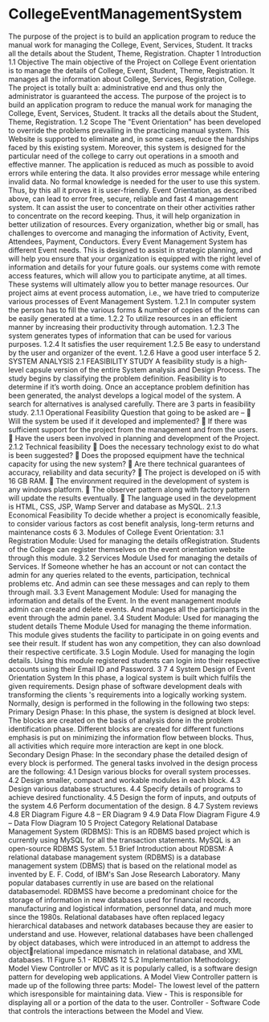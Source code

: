 # CollegeEventManagementSystem
The purpose of the project is to build an application program to reduce the manual  work for managing the College, Event, Services, Student. It tracks all the details about  the Student, Theme, Registration.
Chapter 1
Introduction
1.1 Objective
The main objective of the Project on College Event orientation is to manage the 
details of College, Event, Student, Theme, Registration. It manages all the information 
about College, Services, Registration, College. The project is totally built a: 
administrative end and thus only the administrator is guaranteed the access.
The purpose of the project is to build an application program to reduce the manual 
work for managing the College, Event, Services, Student. It tracks all the details about 
the Student, Theme, Registration.
1.2 Scope
The "Event Orientation" has been developed to override the problems prevailing 
in the practicing manual system. This Website is supported to eliminate and, in some
cases, reduce the hardships faced by this existing system. Moreover, this system is 
designed for the particular need of the college to carry out operations in a smooth and 
effective manner.
The application is reduced as much as possible to avoid errors while entering the 
data. It also provides error message while entering invalid data. No formal knowledge 
is needed for the user to use this system. Thus, by this all it proves it is user-friendly. 
Event Orientation, as described above, can lead to error free, secure, reliable and fast 
4
management system. It can assist the user to concentrate on their other activities rather 
to concentrate on the record keeping. Thus, it will help organization in better utilization 
of resources.
Every organization, whether big or small, has challenges to overcome and 
managing the information of Activity, Event, Attendees, Payment, Conductors. Every 
Event Management System has different Event needs. This is designed to assist in 
strategic planning, and will help you ensure that your organization is equipped with the 
right level of information and details for your future goals. our systems come with 
remote access features, which will allow you to participate anytime, at all times. These 
systems will ultimately allow you to better manage resources.
Our project aims at event process automation, i.e., we have tried to computerize various 
processes of Event Management System.
1.2.1 In computer system the person has to fill the various forms & number of 
copies of the forms can be easily generated at a time.
1.2.2 To utilize resources in an efficient manner by increasing their productivity 
through automation.
1.2.3 The system generates types of information that can be used for various 
purposes.
1.2.4 It satisfies the user requirement
1.2.5 Be easy to understand by the user and organizer of the event.
1.2.6 Have a good user interface
5
2. SYSTEM ANALYSIS
2.1 FEASIBILITY STUDY
A feasibility study is a high-level capsule version of the entire System analysis and Design 
Process. The study begins by classifying the problem definition. Feasibility is to determine 
if it’s worth doing. Once an acceptance problem definition has been generated, the analyst 
develops a logical model of the system. A search for alternatives is analysed carefully. 
There are 3 parts in feasibility study.
2.1.1 Operational Feasibility
Question that going to be asked are –
 Will the system be used if it developed and implemented? 
 If there was sufficient support for the project from the management and from the 
users.
 Have the users been involved in planning and development of the Project.
2.1.2 Technical feasibility
 Does the necessary technology exist to do what is been suggested?
 Does the proposed equipment have the technical capacity for using the new system?
 Are there technical guarantees of accuracy, reliability and data security?
 The project is developed on i5 with 16 GB RAM.
 The environment required in the development of system is any windows platform. 
 The observer pattern along with factory pattern will update the results eventually.
 The language used in the development is HTML, CSS, JSP, Wamp Server and 
database as MySQL.
2.1.3 Economical Feasibility
To decide whether a project is economically feasible, to consider various factors as cost 
benefit analysis, long-term returns and maintenance costs
6
3. Modules of College Event Orientation:
3.1 Registration Module: Used for managing the details ofRegistration.
Students of the College can register themselves on the event orientation 
website through this module.
3.2 Services Module Used for managing the details of Services.
If Someone whether he has an account or not can contact the admin for 
any queries related to the events, participation, technical problems etc.
And admin can see these messages and can reply to them through mail.
3.3 Event Management Module: Used for managing the information and 
details of the Event.
In the event management module admin can create and delete events. And 
manages all the participants in the event through the admin panel.
3.4 Student Module: Used for managing the student details Theme Module 
Used for managing the theme information.
This module gives students the facility to participate in on going events 
and see their result. If student has won any competition, they can also 
download their respective certificate.
3.5 Login Module. Used for managing the login details.
Using this module registered students can login into their respective 
accounts using their Email ID and Password.
3
7
4 System Design of Event Orientation System
In this phase, a logical system is built which fulfils the given requirements. Design 
phase of software development deals with transforming the clients 's requirements
into a logically working system. Normally, design is performed in the following in 
the following two steps:
 Primary Design Phase:
In this phase, the system is designed at block level. The blocks are created on the
basis of analysis done in the problem identification phase. Different blocks are 
created for different functions emphasis is put on minimizing the information 
flow between blocks. Thus, all activities which require more interaction are kept 
in one block.
 Secondary Design Phase:
In the secondary phase the detailed design of every block is performed.
The general tasks involved in the design process are the following:
4.1 Design various blocks for overall system processes.
4.2 Design smaller, compact and workable modules in each block.
4.3 Design various database structures.
4.4 Specify details of programs to achieve desired functionality.
4.5 Design the form of inputs, and outputs of the system
4.6 Perform documentation of the design.
8
4.7 System reviews
4.8 ER Diagram
Figure 4.8 – ER Diagram
9
4.9 Data Flow Diagram
Figure 4.9 – Data Flow Diagram
10
5 Project Category
Relational Database Management System (RDBMS): This is an RDBMS based
project which is currently using MySQL for all the transaction statements. MySQL
is an open-source RDBMS System.
5.1 Brief Introduction about RDBSM:
A relational database management system (RDBMS) is a database management
system (DBMS) that is based on the relational model as invented by E. F. Codd,
of IBM's San Jose Research Laboratory. Many popular databases currently in 
use are based on the relational databasemodel.
RDBMSS have become a predominant choice for the storage of information in new 
databases used for financial records, manufacturing and logistical information, 
personnel data, and much more since the 1980s. Relational databases have often 
replaced legacy hierarchical databases and network databases because they are 
easier to understand and use. However, relational databases have been challenged 
by object databases, which were introduced in an attempt to address the objectrelational impedance mismatch in relational database, and XML databases.
11
Figure 5.1 - RDBMS
12
5.2 Implementation Methodology:
Model View Controller or MVC as it is popularly called, is a software design
pattern for developing web applications. A Model View Controller pattern is
made up of the following three parts:
Model- The lowest level of the pattern which isresponsible for
maintaining data. View - This is responsible for displaying all
or a portion of the data to the user.
Controller - Software Code that controls the interactions between the Model and 
View.
